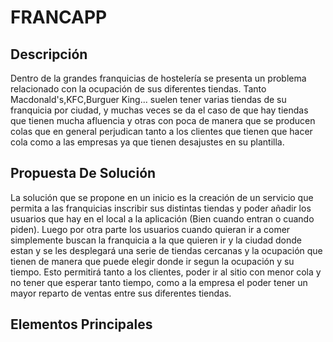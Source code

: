 # FRANCAPP

## Descripción
Dentro de la grandes franquicias de hostelería se presenta un problema relacionado con la ocupación de sus diferentes tiendas. Tanto Macdonald's,KFC,Burguer King... suelen tener varias tiendas de su franquicia por ciudad, y muchas veces se da el caso de que hay tiendas que tienen mucha afluencia y otras con poca de manera que se producen colas que en general perjudican tanto a los clientes que tienen que hacer cola como a las empresas ya que tienen desajustes en su plantilla.


## Propuesta De Solución

La solución que se propone en un inicio es la creación de un servicio que permita a las franquicias inscribir sus distintas tiendas y poder añadir los usuarios que hay en el local a la aplicación (Bien cuando entran o cuando piden). Luego por otra parte los usuarios cuando quieran ir a comer simplemente buscan la franquicia a la que quieren ir y la ciudad donde estan y se les desplegará una serie de tiendas cercanas y la ocupación que tienen de manera que puede elegir donde ir segun la ocupación y su tiempo. Esto permitirá tanto a los clientes, poder ir al sitio con menor cola y no tener que esperar tanto tiempo, como a la empresa el poder tener un mayor reparto de ventas entre sus diferentes tiendas.


## Elementos Principales
